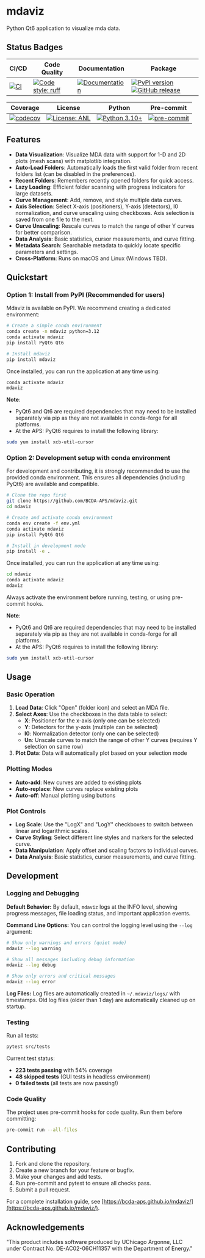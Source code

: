 # mdaviz

Python Qt6 application to visualize mda data.

## Status Badges

CI/CD | Code Quality | Documentation | Package
--- | --- | --- | ---
[![CI](https://github.com/BCDA-APS/mdaviz/workflows/CI/badge.svg)](https://github.com/BCDA-APS/mdaviz/actions/workflows/ci.yml) | [![Code style: ruff](https://img.shields.io/badge/code%20style-ruff-000000.svg)](https://github.com/astral-sh/ruff) | [![Documentation](https://img.shields.io/badge/docs-GitHub%20Pages-blue.svg)](https://bcda-aps.github.io/mdaviz/) | [![PyPI version](https://badge.fury.io/py/mdaviz.svg?cache=1)](https://badge.fury.io/py/mdaviz) [![GitHub release](https://img.shields.io/github/release/BCDA-APS/mdaviz.svg)](https://github.com/BCDA-APS/mdaviz/releases)

Coverage | License | Python | Pre-commit
--- | --- | --- | ---
[![codecov](https://codecov.io/gh/BCDA-APS/mdaviz/branch/main/graph/badge.svg)](https://codecov.io/gh/BCDA-APS/mdaviz) | [![License: ANL](https://img.shields.io/badge/License-ANL-brightgreen.svg)](LICENSE.txt) | [![Python 3.10+](https://img.shields.io/badge/python-3.10+-blue.svg)](https://www.python.org/downloads/) | [![pre-commit](https://img.shields.io/badge/pre--commit-enabled-brightgreen?logo=pre-commit&logoColor=white)](https://github.com/pre-commit/pre-commit)

## Features

* **Data Visualization**: Visualize MDA data with support for 1-D and 2D plots (mesh scans) with matplotlib integration.
* **Auto-Load Folders**: Automatically loads the first valid folder from recent folders list (can be disabled in the preferences).
* **Recent Folders**: Remembers recently opened folders for quick access.
* **Lazy Loading**: Efficient folder scanning with progress indicators for large datasets.
* **Curve Management**: Add, remove, and style multiple data curves.
* **Axis Selection**: Select X-axis (positioners), Y-axis (detectors), I0 normalization, and curve unscaling using checkboxes. Axis selection is saved from one file to the next.
* **Curve Unscaling**: Rescale curves to match the range of other Y curves for better comparison.
* **Data Analysis**: Basic statistics, cursor measurements, and curve fitting.
* **Metadata Search**: Searchable metadata to quickly locate specific parameters and settings.
* **Cross-Platform**: Runs on macOS and Linux (Windows TBD).

## Quickstart

### Option 1: Install from PyPI (Recommended for users)

Mdaviz is available on PyPI. We recommend creating a dedicated environment:

```bash
# Create a simple conda environment
conda create -n mdaviz python=3.12
conda activate mdaviz
pip install PyQt6 Qt6

# Install mdaviz
pip install mdaviz
```

Once installed, you can run the application at any time using:
```bash
conda activate mdaviz
mdaviz
```
**Note**:
* PyQt6 and Qt6 are required dependencies that may need to be installed separately via pip as they are not available in conda-forge for all platforms.
* At the APS: PyQt6 requires to install the following library:
```bash
sudo yum install xcb-util-cursor
```


### Option 2: Development setup with conda environment

For development and contributing, it is strongly recommended to use the provided conda environment. This ensures all dependencies (including PyQt6) are available and compatible.

```bash
# Clone the repo first
git clone https://github.com/BCDA-APS/mdaviz.git
cd mdaviz

# Create and activate conda environment
conda env create -f env.yml
conda activate mdaviz
pip install PyQt6 Qt6

# Install in development mode
pip install -e .
```

Once installed, you can run the application at any time using:
```bash
cd mdaviz
conda activate mdaviz
mdaviz
```

Always activate the environment before running, testing, or using pre-commit hooks.


**Note**:
* PyQt6 and Qt6 are required dependencies that may need to be installed separately via pip as they are not available in conda-forge for all platforms.
* At the APS: PyQt6 requires to install the following library:
```bash
sudo yum install xcb-util-cursor
```


## Usage

### Basic Operation

1. **Load Data**: Click "Open" (folder icon) and select an MDA file.
2. **Select Axes**: Use the checkboxes in the data table to select:
   - **X**: Positioner for the x-axis (only one can be selected)
   - **Y**: Detectors for the y-axis (multiple can be selected)
   - **I0**: Normalization detector (only one can be selected)
   - **Un**: Unscale curves to match the range of other Y curves (requires Y selection on same row)
3. **Plot Data**: Data will automatically plot based on your selection mode

### Plotting Modes

- **Auto-add**: New curves are added to existing plots
- **Auto-replace**: New curves replace existing plots
- **Auto-off**: Manual plotting using buttons

### Plot Controls

- **Log Scale**: Use the "LogX" and "LogY" checkboxes to switch between linear and logarithmic scales.
- **Curve Styling**: Select different line styles and markers for the selected curve.
- **Data Manipulation**: Apply offset and scaling factors to individual curves.
- **Data Analysis**: Basic statistics, cursor measurements, and curve fitting.



## Development

### Logging and Debugging

**Default Behavior:**
By default, `mdaviz` logs at the INFO level, showing progress messages, file loading status, and important application events.

**Command Line Options:**
You can control the logging level using the `--log` argument:

```bash
# Show only warnings and errors (quiet mode)
mdaviz --log warning

# Show all messages including debug information
mdaviz --log debug

# Show only errors and critical messages
mdaviz --log error
```
**Log Files:**
Log files are automatically created in `~/.mdaviz/logs/` with timestamps. Old log files (older than 1 day) are automatically cleaned up on startup.


### Testing

Run all tests:
```bash
pytest src/tests
```

Current test status:
- **223 tests passing** with 54% coverage
- **48 skipped tests** (GUI tests in headless environment)
- **0 failed tests** (all tests are now passing!)


### Code Quality

The project uses pre-commit hooks for code quality. Run them before committing:
```bash
pre-commit run --all-files
```

## Contributing

1. Fork and clone the repository.
2. Create a new branch for your feature or bugfix.
3. Make your changes and add tests.
4. Run pre-commit and pytest to ensure all checks pass.
5. Submit a pull request.

For a complete installation guide, see [https://bcda-aps.github.io/mdaviz/](https://bcda-aps.github.io/mdaviz/).

## Acknowledgements

"This product includes software produced by UChicago Argonne, LLC
under Contract No. DE-AC02-06CH11357 with the Department of Energy."
